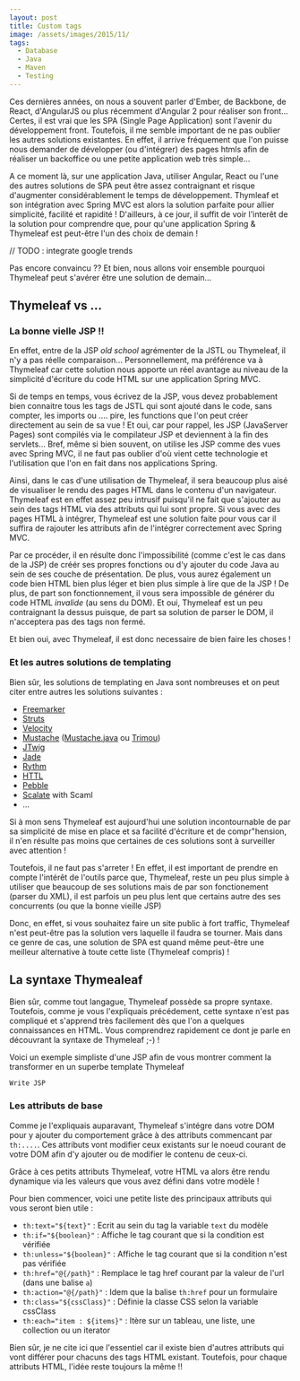 ```yaml
---
layout: post
title: Custom tags
image: /assets/images/2015/11/
tags:
  - Database
  - Java
  - Maven
  - Testing
---
```


Ces dernières années, on nous a souvent parler d'Ember, de Backbone, de React, d'AngularJS ou plus récemment d'Angular 2 pour réaliser son front... Certes, il est vrai que les SPA (Single Page Application) sont l'avenir du développement front. Toutefois, il me semble important de ne pas oublier les autres solutions existantes. En effet, il arrive fréquement que l'on puisse nous demander de développer (ou d'intégrer) des pages htmls afin de réaliser un backoffice ou une petite application web très simple...

A ce moment là, sur une application Java, utiliser Angular, React ou l'une des autres solutions de SPA peut être assez contraignant et risque d'augmenter considérablement le temps de développement. Thymleaf et son intégration avec Spring MVC est alors la solution parfaite pour allier simplicité, facilité et rapidité ! D'ailleurs, à ce jour, il suffit de voir l'interêt de la solution pour comprendre que, pour qu'une application Spring & Thymeleaf est peut-être l'un des choix de demain !

// TODO : integrate google trends

Pas encore convaincu ?? Et bien, nous allons voir ensemble pourquoi Thymeleaf peut s'avérer être une solution de demain...

## Thymeleaf vs ...

### La bonne vielle JSP !!

En effet, entre de la JSP *old school* agrémenter de la JSTL ou Thymeleaf, il n'y a pas réelle comparaison... Personnellement, ma préférence va à Thymeleaf car cette solution nous apporte un réel avantage au niveau de la simplicité d'écriture du code HTML sur une application Spring MVC.

Si de temps en temps, vous écrivez de la JSP, vous devez probablement bien connaitre tous les tags de JSTL qui sont ajouté dans le code, sans compter, les imports ou .... pire, les functions que l'on peut créer directement au sein de sa vue ! Et oui, car pour rappel, les JSP (JavaServer Pages) sont compilés via le compilateur JSP et deviennent à la fin des servlets... Bref, même si bien souvent, on utilise les JSP comme des vues avec Spring MVC, il ne faut pas oublier d'où vient cette technologie et l'utilisation que l'on en fait dans nos applications Spring.

Ainsi, dans le cas d'une utilisation de Thymeleaf, il sera beaucoup plus aisé de visualiser le rendu des pages HTML dans le contenu d'un navigateur. Thymeleaf est en effet assez peu intrusif puisqu'il ne fait que s'ajouter au sein des tags HTML via des attributs qui lui sont propre. Si vous avec des pages HTML à intégrer, Thymeleaf est une solution faite pour vous car il suffira de rajouter les attributs afin de l'intégrer correctement avec Spring MVC.

Par ce procéder, il en résulte donc l'impossibilité (comme c'est le cas dans de la JSP) de créér ses propres fonctions ou d'y ajouter du code Java au sein de ses couche de présentation. De plus, vous aurez également un code bien HTML bien plus léger et bien plus simple à lire que de la JSP ! De plus, de part son fonctionnement, il vous sera impossible de générer du code HTML *invalide* (au sens du DOM). Et oui, Thymeleaf est un peu contraignant la dessus puisque, de part sa solution de parser le DOM, il n'acceptera pas des tags non fermé.

Et bien oui, avec Thymeleaf, il est donc necessaire de bien faire les choses !

### Et les autres solutions de templating

Bien sûr, les solutions de templating en Java sont nombreuses et on peut citer entre autres les solutions suivantes :

* [Freemarker](http://freemarker.org/)
* [Struts](https://struts.apache.org/)
* [Velocity](http://velocity.apache.org/)
* [Mustache](http://mustache.github.io/) ([Mustache.java](https://github.com/spullara/mustache.java) ou [Trimou](http://trimou.org/))
* [JTwig](http://jtwig.org/)
* [Jade](http://jade-lang.com/)
* [Rythm](http://rythmengine.org/)
* [HTTL](http://httl.github.io/)
* [Pebble](http://www.mitchellbosecke.com/pebble/home)
* [Scalate](http://scalate.github.io/scalate/) with Scaml
* ...

Si à mon sens Thymeleaf est aujourd'hui une solution incontournable de par sa simplicité de mise en place et sa facilité d'écriture et de compr"hension, il n'en résulte pas moins que certaines de ces solutions sont à surveiller avec attention !

Toutefois, il ne faut pas s'arreter ! En effet, il est important de prendre en compte l'intérêt de l'outils parce que, Thymeleaf, reste un peu plus simple à utiliser que beaucoup de ses solutions mais de par son fonctionement (parser du XML), il est parfois un peu plus lent que certains autre des ses concurrents (ou que la bonne vieille JSP)

Donc, en effet, si vous souhaitez faire un site public à fort traffic, Thymeleaf n'est peut-être pas la solution vers laquelle il faudra se tourner. Mais dans ce genre de cas, une solution de SPA est quand même peut-être une meilleur alternative à toute cette liste (Thymeleaf compris) !

## La syntaxe Thymealeaf

Bien sûr, comme tout langague, Thymeleaf possède sa propre syntaxe. Toutefois, comme je vous l'expliquais précédement, cette syntaxe n'est pas compliqué et s'apprend très facilement dès que l'on a quelques connaissances en HTML. Vous comprendrez rapidement ce dont je parle en découvrant la syntaxe de Thymeleaf ;-) !

Voici un exemple simpliste d'une JSP afin de vous montrer comment la transformer en un superbe template Thymeleaf

~~~~html
Write JSP
~~~~

### Les attributs de base

Comme je l'expliquais auparavant, Thymeleaf s'intégre dans votre DOM pour y ajouter du comportement grâce à des attributs commencant par `th:....`. Ces attributs vont modifier ceux existants sur le noeud courant de votre DOM afin d'y ajouter ou de modifier le contenu de ceux-ci.

Grâce à ces petits attributs Thymeleaf, votre HTML va alors être rendu dynamique via les valeurs que vous avez défini dans votre modèle !

Pour bien commencer, voici une petite liste des principaux attributs qui vous seront bien utile :

* `th:text="${text}"` : Ecrit au sein du tag la variable `text` du modèle
* `th:if="${boolean}"` : Affiche le tag courant que si la condition est vérifiée
* `th:unless="${boolean}"` : Affiche le tag courant que si la condition n'est pas vérifiée
* `th:href="@{/path}"` : Remplace le tag href courant par la valeur de l'url (dans une balise `a`)
* `th:action="@{/path}"` : Idem que la balise `th:href` pour un formulaire
* `th:class="${cssClass}"` : Définie la classe CSS selon la variable cssClass
* `th:each="item : ${items}"` : Itère sur un tableau, une liste, une collection ou un iterator

Bien sûr, je ne cite ici que l'essentiel car il existe bien d'autres attributs qui vont différer pour chacuns des tags HTML existant. Toutefois, pour chaque attributs HTML, l'idée reste toujours la même !!
